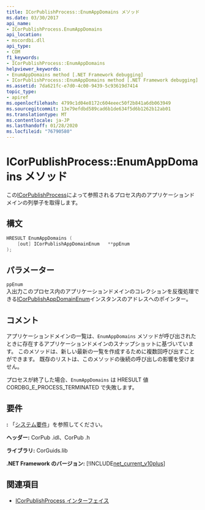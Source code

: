 ```yaml
---
title: ICorPublishProcess::EnumAppDomains メソッド
ms.date: 03/30/2017
api_name:
- ICorPublishProcess.EnumAppDomains
api_location:
- mscordbi.dll
api_type:
- COM
f1_keywords:
- ICorPublishProcess::EnumAppDomains
helpviewer_keywords:
- EnumAppDomains method [.NET Framework debugging]
- ICorPublishProcess::EnumAppDomains method [.NET Framework debugging]
ms.assetid: 7da621fc-e7d0-4c00-9439-5c93619d7414
topic_type:
- apiref
ms.openlocfilehash: 4799c1d04e8172c604eeec50f2b841a6db063949
ms.sourcegitcommit: 13e79efdbd589cad6b1de634f5d6b1262b12ab01
ms.translationtype: MT
ms.contentlocale: ja-JP
ms.lasthandoff: 01/28/2020
ms.locfileid: "76790580"
---
```

# <a name="icorpublishprocessenumappdomains-method"></a>ICorPublishProcess::EnumAppDomains メソッド
この[ICorPublishProcess](icorpublishprocess-interface.md)によって参照されるプロセス内のアプリケーションドメインの列挙子を取得します。  
  
## <a name="syntax"></a>構文  
  
```cpp  
HRESULT EnumAppDomains (  
    [out] ICorPublishAppDomainEnum   **ppEnum  
);  
```  
  
## <a name="parameters"></a>パラメーター  
 `ppEnum`  
 入出力このプロセス内のアプリケーションドメインのコレクションを反復処理できる[ICorPublishAppDomainEnum](icorpublishappdomainenum-interface.md)インスタンスのアドレスへのポインター。  
  
## <a name="remarks"></a>コメント  
 アプリケーションドメインの一覧は、`EnumAppDomains` メソッドが呼び出されたときに存在するアプリケーションドメインのスナップショットに基づいています。 このメソッドは、新しい最新の一覧を作成するために複数回呼び出すことができます。 既存のリストは、このメソッドの後続の呼び出しの影響を受けません。  
  
 プロセスが終了した場合、`EnumAppDomains` は HRESULT 値 CORDBG_E_PROCESS_TERMINATED で失敗します。  
  
## <a name="requirements"></a>要件  
 **:** 「[システム要件](../../../../docs/framework/get-started/system-requirements.md)」を参照してください。  
  
 **ヘッダー:** CorPub .idl、CorPub .h  
  
 **ライブラリ:** CorGuids.lib  
  
 **.NET Framework のバージョン:** [!INCLUDE[net_current_v10plus](../../../../includes/net-current-v10plus-md.md)]  
  
## <a name="see-also"></a>関連項目

- [ICorPublishProcess インターフェイス](icorpublishprocess-interface.md)
